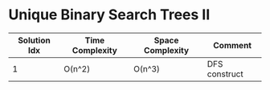 # Unique Binary Search Trees II

| Solution Idx | Time Complexity | Space Complexity | Comment       |
| ------------ | --------------- | ---------------- | ------------- |
| 1            | O(n^2)          | O(n^3)           | DFS construct |
